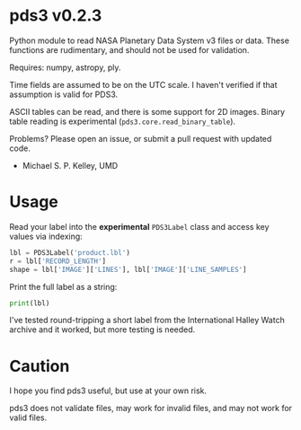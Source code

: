 pds3 v0.2.3
===========

Python module to read NASA Planetary Data System v3 files or data.
These functions are rudimentary, and should not be used for
validation.

Requires: numpy, astropy, ply.

Time fields are assumed to be on the UTC scale.  I haven't verified if
that assumption is valid for PDS3.

ASCII tables can be read, and there is some support for 2D images.  Binary table reading is experimental (`pds3.core.read_binary_table`).

Problems?  Please open an issue, or submit a pull request with updated code.

- Michael S. P. Kelley, UMD

Usage
=====
Read your label into the **experimental** `PDS3Label` class and access
key values via indexing:

```python
lbl = PDS3Label('product.lbl')
r = lbl['RECORD_LENGTH']
shape = lbl['IMAGE']['LINES'], lbl['IMAGE']['LINE_SAMPLES']
```

Print the full label as a string:

```python
print(lbl)
```

I've tested round-tripping a short label from the International Halley
Watch archive and it worked, but more testing is needed.

Caution
=======

I hope you find pds3 useful, but use at your own risk.

pds3 does not validate files, may work for invalid files, and may not
work for valid files.

